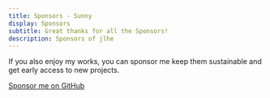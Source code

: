```yaml
---
title: Sponsors - Sunny
display: Sponsors
subtitle: Great thanks for all the Sponsors!
description: Sponsors of jlhe
---
```


If you also enjoy my works, you can sponsor me keep them sustainable and get early access to new projects.

<div mb-10>
  <a href="https://github.com/sponsors/antfu" target="_blank" flex="inline gap-1" px3 py1 rounded shadow bg="pink-400 dark:pink-500" op="80 hover:100" class="!text-white !border-none" items-center>
    <ri-heart-line />
    Sponsor me on GitHub
  </a>
</div>

<script setup>
import Sponsors from '../public/sponsors.svg?component'
</script>

<Sponsors w-full h-auto />
